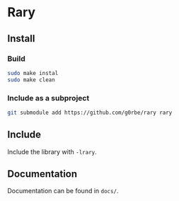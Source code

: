 # Rary

## Install

### Build

```bash
sudo make instal
sudo make clean
```

### Include as a subproject

```bash
git submodule add https://github.com/g0rbe/rary rary
```

## Include

Include the library with `-lrary`.

## Documentation

Documentation can be found in `docs/`.